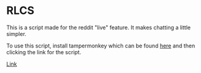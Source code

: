 # RLCS

This is a script made for the reddit "live" feature. It makes chatting a little simpler. 

To use this script, install tampermonkey which can be found [here](https://chrome.google.com/webstore/detail/tampermonkey/dhdgffkkebhmkfjojejmpbldmpobfkfo?hl=en) and then clicking the link for the script.

[Link](https://github.com/BNolet/RLCS/raw/master/rlcs.user.js)
